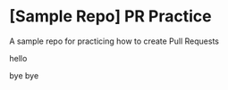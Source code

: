 # [Sample Repo] PR Practice
A sample repo for practicing how to create Pull Requests

hello

bye bye